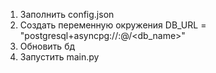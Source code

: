 1. Заполнить config.json
2. Создать переменную окружения DB_URL = "postgresql+asyncpg://<use>:<password>@<host>/<db_name>"
3. Обновить бд
4. Запустить main.py
